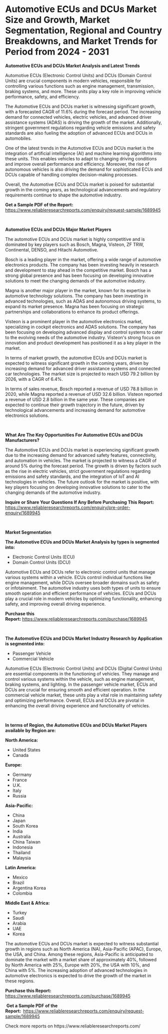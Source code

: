 <p><h1>Automotive ECUs and DCUs Market Size and Growth, Market Segmentation, Regional and Country Breakdowns, and Market Trends for Period from 2024 -  2031</h1></p><p><strong>Automotive ECUs and DCUs Market Analysis and Latest Trends</strong></p>
<p><p>Automotive ECUs (Electronic Control Units) and DCUs (Domain Control Units) are crucial components in modern vehicles, responsible for controlling various functions such as engine management, transmission, braking systems, and more. These units play a key role in improving vehicle performance, safety, and efficiency.</p><p>The Automotive ECUs and DCUs market is witnessing significant growth, with a forecasted CAGR of 11.6% during the forecast period. The increasing demand for connected vehicles, electric vehicles, and advanced driver assistance systems (ADAS) is driving the growth of the market. Additionally, stringent government regulations regarding vehicle emissions and safety standards are also fueling the adoption of advanced ECUs and DCUs in automobiles.</p><p>One of the latest trends in the Automotive ECUs and DCUs market is the integration of artificial intelligence (AI) and machine learning algorithms into these units. This enables vehicles to adapt to changing driving conditions and improve overall performance and efficiency. Moreover, the rise of autonomous vehicles is also driving the demand for sophisticated ECUs and DCUs capable of handling complex decision-making processes.</p><p>Overall, the Automotive ECUs and DCUs market is poised for substantial growth in the coming years, as technological advancements and regulatory requirements continue to shape the automotive industry.</p></p>
<p><strong>Get a Sample PDF of the Report:&nbsp;</strong> <a href="https://www.reliableresearchreports.com/enquiry/request-sample/1689945">https://www.reliableresearchreports.com/enquiry/request-sample/1689945</a></p>
<p>&nbsp;</p>
<p><strong>Automotive ECUs and DCUs Major Market Players</strong></p>
<p><p>The automotive ECUs and DCUs market is highly competitive and is dominated by key players such as Bosch, Magna, Visteon, ZF TRW, Continental, DENSO, and Hitachi Automotive. </p><p>Bosch is a leading player in the market, offering a wide range of automotive electronics products. The company has been investing heavily in research and development to stay ahead in the competitive market. Bosch has a strong global presence and has been focusing on developing innovative solutions to meet the changing demands of the automotive industry.</p><p>Magna is another major player in the market, known for its expertise in automotive technology solutions. The company has been investing in advanced technologies, such as ADAS and autonomous driving systems, to expand its market presence. Magna has been focusing on strategic partnerships and collaborations to enhance its product offerings.</p><p>Visteon is a prominent player in the automotive electronics market, specializing in cockpit electronics and ADAS solutions. The company has been focusing on developing advanced display and control systems to cater to the evolving needs of the automotive industry. Visteon's strong focus on innovation and product development has positioned it as a key player in the market.</p><p>In terms of market growth, the automotive ECUs and DCUs market is expected to witness significant growth in the coming years, driven by increasing demand for advanced driver assistance systems and connected car technologies. The market size is projected to reach USD 79.2 billion by 2026, with a CAGR of 6.4%.</p><p>In terms of sales revenue, Bosch reported a revenue of USD 78.8 billion in 2020, while Magna reported a revenue of USD 32.6 billion. Visteon reported a revenue of USD 2.8 billion in the same year. These companies are expected to continue their growth trajectory in the future, driven by technological advancements and increasing demand for automotive electronics solutions.</p></p>
<p>&nbsp;</p>
<p><strong>What Are The Key Opportunities For Automotive ECUs and DCUs Manufacturers?</strong></p>
<p><p>The Automotive ECUs and DCUs market is experiencing significant growth due to the increasing demand for advanced safety features, connectivity, and automation in vehicles. The market is projected to witness a CAGR of around 5% during the forecast period. The growth is driven by factors such as the rise in electric vehicles, strict government regulations regarding emissions and safety standards, and the integration of IoT and AI technologies in vehicles. The future outlook for the market is positive, with key players focusing on developing innovative solutions to cater to the changing demands of the automotive industry.</p></p>
<p><strong>Inquire or Share Your Questions If Any Before Purchasing This Report:</strong> <a href="https://www.reliableresearchreports.com/enquiry/pre-order-enquiry/1689945">https://www.reliableresearchreports.com/enquiry/pre-order-enquiry/1689945</a></p>
<p>&nbsp;</p>
<p><strong>Market Segmentation</strong></p>
<p><strong>The Automotive ECUs and DCUs Market Analysis by types is segmented into:</strong></p>
<p><ul><li>Electronic Control Units (ECU)</li><li>Domain Control Units (DCU)</li></ul></p>
<p><p>Automotive ECUs and DCUs refer to electronic control units that manage various systems within a vehicle. ECUs control individual functions like engine management, while DCUs oversee broader domains such as safety or infotainment. The automotive industry uses both types of units to ensure smooth operation and efficient performance of vehicles. ECUs and DCUs play a crucial role in modern vehicles by optimizing functionality, enhancing safety, and improving overall driving experience.</p></p>
<p><strong>Purchase this Report:&nbsp;</strong><a href="https://www.reliableresearchreports.com/purchase/1689945">https://www.reliableresearchreports.com/purchase/1689945</a></p>
<p>&nbsp;</p>
<p><strong>The Automotive ECUs and DCUs Market Industry Research by Application is segmented into:</strong></p>
<p><ul><li>Passenger Vehicle</li><li>Commercial Vehicle</li></ul></p>
<p><p>Automotive ECUs (Electronic Control Units) and DCUs (Digital Control Units) are essential components in the functioning of vehicles. They manage and control various systems within the vehicle, such as engine management, braking systems, and lighting. In the passenger vehicle market, ECUs and DCUs are crucial for ensuring smooth and efficient operation. In the commercial vehicle market, these units play a vital role in maintaining safety and optimizing performance. Overall, ECUs and DCUs are pivotal in enhancing the overall driving experience and functionality of vehicles.</p></p>
<p>&nbsp;</p>
<p><strong>In terms of Region, the Automotive ECUs and DCUs Market Players available by Region are:</strong></p>
<p>
    <p> <strong> North America: </strong>
        <ul>
            <li>United States</li>
            <li>Canada</li>
        </ul>
        </p> 
    <p> <strong> Europe: </strong>
        <ul>
            <li>Germany</li>
            <li>France</li>
            <li>U.K.</li>
            <li>Italy</li>
            <li>Russia</li>
        </ul>
        </p> 
    <p> <strong> Asia-Pacific: </strong>
        <ul>
            <li>China</li>
            <li>Japan</li>
            <li>South Korea</li>
            <li>India</li>
            <li>Australia</li>
            <li>China Taiwan</li>
            <li>Indonesia</li>
            <li>Thailand</li>
            <li>Malaysia</li>
        </ul>
        </p> 
    <p> <strong> Latin America: </strong>
        <ul>
            <li>Mexico</li>
            <li>Brazil</li>
            <li>Argentina Korea</li>
            <li>Colombia</li>
        </ul>
        </p> 
    <p> <strong> Middle East & Africa: </strong>
        <ul>
            <li>Turkey</li>
            <li>Saudi</li>
            <li>Arabia</li>
            <li>UAE</li>
            <li>Korea</li>
        </ul>
    </p>
    </p>
<p><p>The automotive ECUs and DCUs market is expected to witness substantial growth in regions such as North America (NA), Asia-Pacific (APAC), Europe, the USA, and China. Among these regions, Asia-Pacific is anticipated to dominate the market with a market share of approximately 40%, followed by North America with 25%, Europe with 20%, the USA with 10%, and China with 5%. The increasing adoption of advanced technologies in automotive electronics is expected to drive the growth of the market in these regions.</p></p>
<p><strong>Purchase this Report: </strong><a href="https://www.reliableresearchreports.com/purchase/1689945">https://www.reliableresearchreports.com/purchase/1689945</a></p>
<p>&nbsp;<strong>Get a Sample PDF of the Report:&nbsp;&nbsp;</strong><a href="https://www.reliableresearchreports.com/enquiry/request-sample/1689945">https://www.reliableresearchreports.com/enquiry/request-sample/1689945</a></p>
<p><strong></strong></p>
<p>Check more reports on https://www.reliableresearchreports.com/</p>